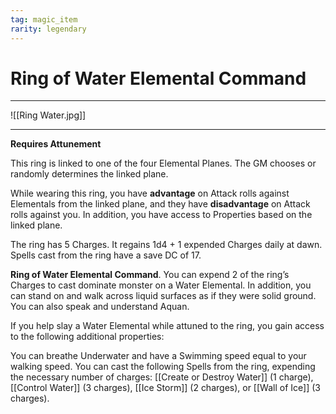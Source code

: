 ```yaml
---
tag: magic_item
rarity: legendary
---
```


# Ring of Water Elemental Command
---

![[Ring Water.jpg]]

---

**Requires Attunement**

This ring is linked to one of the four Elemental Planes. The GM chooses or randomly determines the linked plane.

While wearing this ring, you have **advantage** on Attack rolls against Elementals from the linked plane, and they have **disadvantage** on Attack rolls against you. In addition, you have access to Properties based on the linked plane.

The ring has 5 Charges. It regains 1d4 + 1 expended Charges daily at dawn. Spells cast from the ring have a save DC of 17.


**Ring of Water Elemental Command**. You can expend 2 of the ring’s Charges to cast dominate monster on a Water Elemental. In addition, you can stand on and walk across liquid surfaces as if they were solid ground. You can also speak and understand Aquan.

If you help slay a Water Elemental while attuned to the ring, you gain access to the following additional properties:

You can breathe Underwater and have a Swimming speed equal to your walking speed.
You can cast the following Spells from the ring, expending the necessary number of charges: [[Create or Destroy Water]] (1 charge), [[Control Water]] (3 charges), [[Ice Storm]] (2 charges), or [[Wall of Ice]] (3 charges).